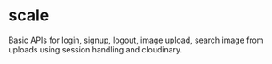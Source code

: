 # scale

Basic APIs for login, signup, logout, image upload, search image from uploads using session handling and cloudinary.
